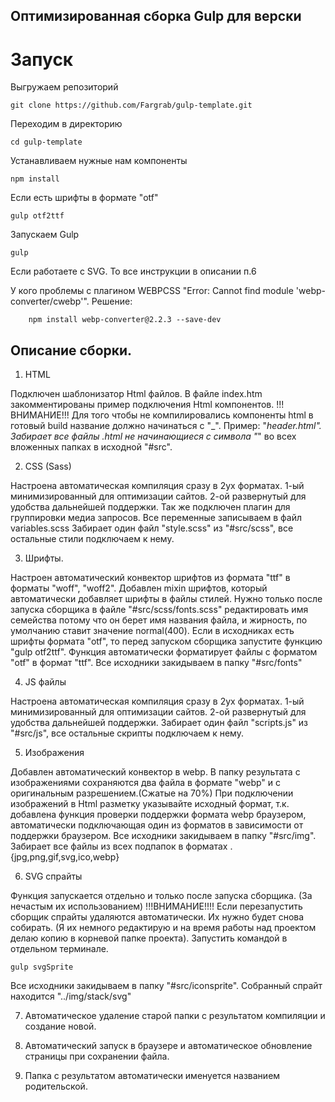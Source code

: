 ## Оптимизированная сборка Gulp для верски

# Запуск

Выгружаем репозиторий

    git clone https://github.com/Fargrab/gulp-template.git

 Переходим в директорию

    cd gulp-template

    
 Устанавливаем нужные нам компоненты

    npm install
 Если есть шрифты в формате "otf"
   
    gulp otf2ttf
Запускаем Gulp

    gulp
Если работаете с SVG. То все инструкции в описании п.6

У кого проблемы с плагином WEBPCSS "Error: Cannot find module 'webp-converter/cwebp'". Решение:
 
        npm install webp-converter@2.2.3 --save-dev
    
   
## Описание сборки.

1. HTML

Подключен шаблонизатор Html файлов. В файле index.htm закомментированы пример подключения Html компонентов. 
!!!ВНИМАНИЕ!!! Для того чтобы не компилировались компоненты html в готовый build название должно начинаться с "_". Пример: "_header.html".
Забирает все файлы .html не начинающиеся с символа "_" во всех вложенных папках в исходной "#src".

2. CSS (Sass)

Настроена автоматическая компиляция сразу в 2ух форматах. 1-ый минимизированный для оптимизации сайтов. 2-ой развернутый для удобства дальнейшей поддержки. 
Так же подключен плагин для группировки медиа запросов.
Все переменные записываем в файл variables.scss
Забирает один файл "style.scss" из "#src/scss", все остальные стили подключаем к нему.

3. Шрифты.

Настроен автоматический конвектор шрифтов из формата "ttf" в форматы "woff", "woff2". 
Добавлен mixin шрифтов, который автоматически добавляет шрифты в файлы стилей. Нужно только  после запуска сборщика в файле "#src/scss/fonts.scss"  редактировать имя семейства потому что он берет имя названия файла, и жирность, по умолчанию ставит значение normal(400).
Если в исходниках есть шрифты формата "otf", то перед запуском сборщика запустите функцию "gulp otf2ttf". Функция автоматически форматирует файлы с форматом "otf" в формат "ttf".
Все исходники закидываем в папку "#src/fonts"

4. JS файлы

Настроена автоматическая компиляция сразу в 2ух форматах. 1-ый минимизированный для оптимизации сайтов. 2-ой развернутый для удобства дальнейшей поддержки. 
Забирает один файл "scripts.js" из "#src/js", все остальные скрипты подключаем к нему.

5. Изображения

Добавлен автоматический конвектор в webp.
В папку результата с изображениями сохраняются два файла в формате "webp" и с оригинальным разрешением.(Сжатые на 70%)
При подключении изображений в Html разметку указывайте исходный формат, т.к. добавлена функция проверки поддержки формата webp браузером, автоматически подключающая один из форматов в зависимости от поддержки браузером. 
Все исходники закидываем в папку "#src/img". Забирает все файлы из всех подпапок в форматах .{jpg,png,gif,svg,ico,webp}

6. SVG спрайты

Функция запускается отдельно и только после запуска сборщика. (За нечастым их использованием)
!!!ВНИМАНИЕ!!!! Если перезапустить сборщик спрайты удаляются автоматически. Их нужно будет снова собирать. (Я их немного редактирую и на время работы над проектом делаю копию
в корневой папке проекта).
Запустить командой в отдельном терминале. 

    gulp svgSprite
Все исходники закидываем в папку "#src/iconsprite". Собранный спрайт находится "../img/stack/svg"

7. Автоматическое удаление старой папки с результатом компиляции и создание новой.

8. Автоматический запуск в браузере и автоматическое обновление страницы при сохранении файла.

9. Папка с результатом автоматически именуется названием родительской.

